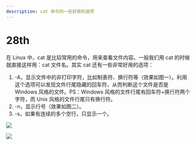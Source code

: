 ```yaml
---
description: cat 命令的一些好用的选项
---
```


# 28th

在 Linux 中，cat 是比较常用的命令，用来查看文件内容。一般我们用 cat 的时候就直接这样用：cat 文件名。其实 cat 还有一些非常好用的选项：

1. -A，显示文件中的非打印字符，比如制表符、换行符等（效果如图一）。利用这个选项可以发现文件行尾隐藏的回车符，从而判断这个文件是否是 Windows 风格的文件。PS：Windows 风格的文件行尾有回车符+换行符两个字符，而 Unix 风格的文件行尾只有换行符。
2. -n，显示行号（效果如图二）。
3. -s，如果有连续的多个空行，只显示一个。

![](https://tva1.sinaimg.cn/large/008eGmZEly1gnbccesekyj30mg04674r.jpg)

![](https://tva1.sinaimg.cn/large/008eGmZEly1gnbbgvm3vuj30nw02waaa.jpg)

